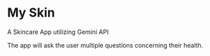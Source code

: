 # My Skin
A Skincare App utilizing Gemini API

The app will ask the user multiple questions concerning their health.

